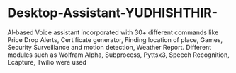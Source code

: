 # Desktop-Assistant-YUDHISHTHIR-
AI‑based Voice assistant incorporated with 30+ different commands like Price Drop Alerts, Certificate generator, Finding location of place, Games, Security Surveillance and motion detection, Weather Report. Different modules such as Wolfram Alpha, Subprocess, Pyttsx3, Speech Recognition, Ecapture, Twilio were used

